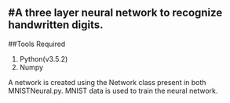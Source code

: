 #A three layer neural network to recognize handwritten digits.
---------------------------------------------------------------------------------------------------------------------------------------
##Tools Required
<ol>
<li>Python(v3.5.2)</li>
<li>Numpy</li>
</ol>
A network is created using the Network class present in both MNISTNeural.py.
MNIST data is used to train the neural network.

